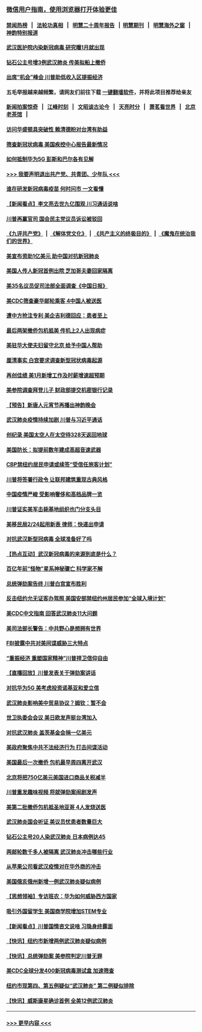 ### [微信用户指南，使用浏览器打开体验更佳](https://github.com/gfw-breaker/banned-news1/blob/master/indexes/wechat-guide.md?t=0)
#### [禁闻热榜](热点新闻.md?t=0)  &nbsp;&nbsp;|&nbsp;&nbsp; [法轮功真相](https://github.com/gfw-breaker/truth/blob/master/README.md?t=0) &nbsp;&nbsp;|&nbsp;&nbsp; [明慧二十周年报告](https://github.com/gfw-breaker/mh-reports/blob/master/README.md?t=0) &nbsp;&nbsp;|&nbsp;&nbsp;[明慧期刊](https://github.com/gfw-breaker/mh-qikan) &nbsp;&nbsp;|&nbsp;&nbsp; [明慧海外之窗](https://github.com/gfw-breaker/mh-news/blob/master/README.md?t=0) &nbsp;&nbsp;|&nbsp;&nbsp; [神韵特别报道](https://github.com/gfw-breaker/mh-news/blob/master/shenyun.md?t=0)
#### [武汉医护院内染新冠病毒 研究曝1月就出现](../pages/nsc412/n11852928.md?t=02081544) 
#### [钻石公主号增3例武汉肺炎 传美拟船上撤侨](../pages/nsc412/n11853240.md?t=02081544) 
#### [出席“机会”峰会 川普助低收入区提振经济](../pages/nsc412/n11853232.md?t=02081544) 
#### 五毛举报越来越频繁，请网友们前往下载 [一键翻墙软件](https://github.com/gfw-breaker/ssr-accounts)，并将此项目推荐给亲友
#### [新闻拍案惊奇](https://github.com/gfw-breaker/banned-news1/blob/master/pages/link4.md) &nbsp;&nbsp;|&nbsp;&nbsp; [江峰时刻](https://github.com/gfw-breaker/banned-news1/blob/master/pages/link4.md) &nbsp;&nbsp;|&nbsp;&nbsp; [文昭谈古论今](https://github.com/gfw-breaker/banned-news1/blob/master/pages/link4.md) &nbsp;&nbsp;|&nbsp;&nbsp; [天亮时分](https://github.com/gfw-breaker/banned-news1/blob/master/pages/link4.md) &nbsp;&nbsp;|&nbsp;&nbsp; [萧茗看世界](https://github.com/gfw-breaker/banned-news1/blob/master/pages/link4.md) &nbsp;&nbsp;|&nbsp;&nbsp; [北京老茶馆](https://github.com/gfw-breaker/banned-news1/blob/master/pages/link4.md) &nbsp;&nbsp;|&nbsp;&nbsp; 
#### [访问华盛顿具突破性 赖清德盼对台湾有助益](../pages/nsc412/n11853129.md?t=02081544) 
#### [筛查新冠状病毒 美国疾控中心报告最新情况](../pages/nsc412/n11853070.md?t=02081544) 
#### [如何抵制华为5G 彭斯和巴尔各有见解](../pages/nsc412/n11852535.md?t=02081544) 
#### [>>> 我要声明退出共产党、共青团、少年队 <<<](https://github.com/begood0513/goodnews/blob/master/quit/letter.md) 
#### [谁在研发新冠病毒疫苗 何时问市 一文看懂](../pages/nsc412/n11852840.md?t=02081544) 
#### [【新闻看点】李文亮去世九亿围观 川习通话说啥](../pages/nsc412/n11852360.md?t=02081544) 
#### [川普再赢官司 国会民主党议员诉讼被驳回](../pages/nsc412/n11852287.md?t=02081544) 
#### [《九评共产党》](https://github.com/begood0513/9ping.md/blob/master/README.md) &nbsp;|&nbsp; [《解体党文化》](../../../../jtdwh.md/blob/master/README.md)  &nbsp;|&nbsp; [《共产主义的终极目的》](../../../../gczydzjmd.md/blob/master/README.md) &nbsp;|&nbsp; [《魔鬼在统治我们的世界》](../../../../mgztzwmdsj.md/blob/master/README.md) 
#### [美宣布资助1亿美元 助中国对抗新冠肺炎](../pages/nsc412/n11852531.md?t=02081544) 
#### [美国人传人新冠首例出院 芝加哥夫妻回家隔离](../pages/nsc412/n11852452.md?t=02081544) 
#### [美35名议员促司法部全面调查《中国日报》](../pages/nsc412/n11852435.md?t=02081544) 
#### [美CDC筛查豪华邮轮乘客 4中国人被送医](../pages/nsc412/n11852085.md?t=02081544) 
#### [遭中方抢注专利 美企吉利德回应：患者至上](../pages/nsc412/n11852037.md?t=02081544) 
#### [最后两架撤侨包机抵美 传机上2人出现病症](../pages/nsc412/n11852173.md?t=02081544) 
#### [美驻华大使夫妇留守北京 给予中国人帮助](../pages/nsc412/n11852165.md?t=02081544) 
#### [厘清事实 白宫要求调查新型冠状病毒起源](../pages/nsc412/n11852106.md?t=02081544) 
#### [再创佳绩 美1月新增工作及时薪增速超预期](../pages/nsc412/n11852174.md?t=02081544) 
#### [美参院调查拜登儿子 财政部提交机密银行记录](../pages/nsc412/n11851808.md?t=02081544) 
#### [【预告】新唐人元宵节再播出神韵晚会](../pages/nsc412/n11843192.md?t=02081544) 
#### [武汉肺炎疫情持续加剧 川普与习近平通话](../pages/nsc412/n11851613.md?t=02081544) 
#### [创纪录 美国太空人在太空待328天返回地球](../pages/nsc412/n11851266.md?t=02081544) 
#### [美国防长：拟提前数年建成高超音速武器](../pages/nsc412/n11850959.md?t=02081544) 
#### [CBP禁纽约居民申请或续签“受信任旅客计划”](../pages/nsc412/n11850857.md?t=02081544) 
#### [川普将签署行政令 让联邦建筑重现古典风格](../pages/nsc412/n11850654.md?t=02081544) 
#### [中国疫情严峻 受影响奢侈和高档品牌一览](../pages/nsc412/n11850319.md?t=02081544) 
#### [川普证实美军击毙基地组织也门分支头目](../pages/nsc412/n11850383.md?t=02081544) 
#### [美移民局2/24起用新表 律师：快递出申请](../pages/nsc412/n11848220.md?t=02081544) 
#### [对抗武汉新型冠病毒 全球准备好了吗](../pages/nsc412/n11850142.md?t=02081544) 
#### [【热点互动】武汉新冠病毒的来源到底是什么？](../pages/nsc412/n11849749.md?t=02081544) 
#### [百亿年前“怪物”星系神秘骤亡 科学家不解](../pages/nsc412/n11849863.md?t=02081544) 
#### [总统弹劾案告终 川普白宫宣布胜利](../pages/nsc412/n11849985.md?t=02081544) 
#### [反击纽约允无证客办驾照  美国安部禁纽约州居民参加“全球入境计划”](../pages/nsc412/n11849828.md?t=02081544) 
#### [美CDC中文指南 回答武汉肺炎11大问题](../pages/nsc412/n11849703.md?t=02081544) 
#### [美司法部长警告：中共野心是想拥有世界](../pages/nsc412/n11849769.md?t=02081544) 
#### [FBI披露中共对美间谍威胁三大特点](../pages/nsc412/n11849700.md?t=02081544) 
#### [“重振经济 重塑国家精神”川普捍卫信仰自由](../pages/nsc412/n11849641.md?t=02081544) 
#### [【直播回放】川普发表关于弹劾案讲话](../pages/nsc412/n11849472.md?t=02081544) 
#### [对抗华为5G 美考虑投资诺基亚和爱立信](../pages/nsc412/n11849510.md?t=02081544) 
#### [武汉肺炎影响美中贸易协议？姆钦：暂不会](../pages/nsc412/n11849497.md?t=02081544) 
#### [世卫执委会会议 美日欧发声挺台湾加入](../pages/nsc412/n11849433.md?t=02081544) 
#### [对抗武汉肺炎 盖茨基金会捐一亿美元](../pages/nsc412/n11848953.md?t=02081544) 
#### [美政府聚焦中共不法经济行为 打击间谍活动](../pages/nsc412/n11849322.md?t=02081544) 
#### [美国最后一次撤侨 包机最早周四离开武汉](../pages/nsc412/n11849395.md?t=02081544) 
#### [北京将把750亿美元美国进口商品关税减半](../pages/nsc412/n11848896.md?t=02081544) 
#### [川普重发趣味视频 将就弹劾案闹剧发声](../pages/nsc412/n11848715.md?t=02081544) 
#### [美第二批撤侨包机抵圣地亚哥 4人发烧送医](../pages/nsc412/n11847923.md?t=02081544) 
#### [武汉肺炎国会听证 美议员忧患者数量巨大](../pages/nsc412/n11844851.md?t=02081544) 
#### [钻石公主号20人染武汉肺炎 日本病例达45](../pages/nsc412/n11847823.md?t=02081544) 
#### [两邮轮数千多人被隔离 武汉肺炎冲击哪些行业](../pages/nsc412/n11847456.md?t=02081544) 
#### [从苹果公司看武汉疫情对在华外商的冲击](../pages/nsc412/n11847586.md?t=02081544) 
#### [美国俄亥俄州新增一例武汉肺炎疑似病例](../pages/nsc412/n11847714.md?t=02081544) 
#### [【思想领袖】专访班农：华为如何威胁西方国家](../pages/nsc412/n11847306.md?t=02081544) 
#### [吸引外国留学生 美国商学院增加STEM专业](../pages/nsc412/n11847417.md?t=02081544) 
#### [【新闻看点】川普国情咨文说啥 习隐身终露面](../pages/nsc412/n11847016.md?t=02081544) 
#### [【快讯】纽约市新增两例武汉肺炎疑似病例](../pages/nsc412/n11847250.md?t=02081544) 
#### [【快讯】总统弹劾案 美参院判定川普无罪](../pages/nsc412/n11847316.md?t=02081544) 
#### [美CDC全球分发400新冠病毒测试盒 加速筛查](../pages/nsc412/n11847260.md?t=02081544) 
#### [纽约市现第四、第五例疑似“武汉肺炎”   第二例疑似排除](../pages/nsc412/n11847332.md?t=02081544) 
#### [【快讯】威斯康星确诊首例 全美12例武汉肺炎](../pages/nsc412/n11847162.md?t=02081544) 

----
#### [ >>> 更早内容 <<< ](../indexes/nsc412-earlier.md)
